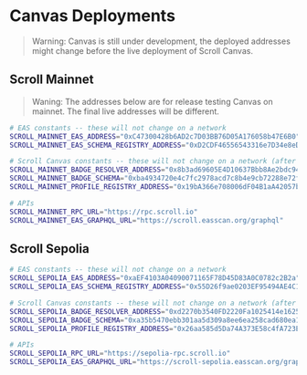 # Canvas Deployments

> Warning: Canvas is still under development, the deployed addresses might change before the live deployment of Scroll Canvas.


## Scroll Mainnet

> Waning: The addresses below are for release testing Canvas on mainnet. The final live addresses will be different.

```bash
# EAS constants -- these will not change on a network
SCROLL_MAINNET_EAS_ADDRESS="0xC47300428b6AD2c7D03BB76D05A176058b47E6B0"
SCROLL_MAINNET_EAS_SCHEMA_REGISTRY_ADDRESS="0xD2CDF46556543316e7D34e8eDc4624e2bB95e3B6"

# Scroll Canvas constants -- these will not change on a network (after the final deployment)
SCROLL_MAINNET_BADGE_RESOLVER_ADDRESS="0x8b3ad69605E4D10637Bbb8Ae2bdc940Ae001D980"
SCROLL_MAINNET_BADGE_SCHEMA="0xba4934720e4c7fc2978acd7c8b4e9cb72288e72f835bd19b2eb4cac99d79d220"
SCROLL_MAINNET_PROFILE_REGISTRY_ADDRESS="0x19bA366e708006dF04B1aA42057b0aCb55F6960E"

# APIs
SCROLL_MAINNET_RPC_URL="https://rpc.scroll.io"
SCROLL_MAINNET_EAS_GRAPHQL_URL="https://scroll.easscan.org/graphql"
```


## Scroll Sepolia

```bash
# EAS constants -- these will not change on a network
SCROLL_SEPOLIA_EAS_ADDRESS="0xaEF4103A04090071165F78D45D83A0C0782c2B2a"
SCROLL_SEPOLIA_EAS_SCHEMA_REGISTRY_ADDRESS="0x55D26f9ae0203EF95494AE4C170eD35f4Cf77797"

# Scroll Canvas constants -- these will not change on a network (after the final deployment)
SCROLL_SEPOLIA_BADGE_RESOLVER_ADDRESS="0xd2270b3540FD2220Fa1025414e1625af8B0dd8f3"
SCROLL_SEPOLIA_BADGE_SCHEMA="0xa35b5470ebb301aa5d309a8ee6ea258cad680ea112c86e456d5f2254448afc74"
SCROLL_SEPOLIA_PROFILE_REGISTRY_ADDRESS="0x26aa585d5Da74A373E58c4fA723E1E1f6FD6474f"

# APIs
SCROLL_SEPOLIA_RPC_URL="https://sepolia-rpc.scroll.io"
SCROLL_SEPOLIA_EAS_GRAPHQL_URL="https://scroll-sepolia.easscan.org/graphql"
```
